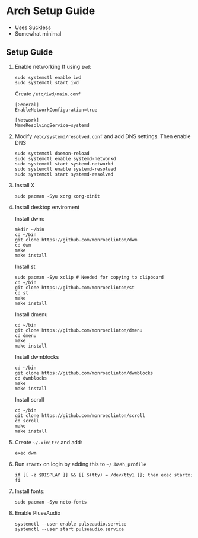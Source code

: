 # Arch Setup Guide

- Uses Suckless
- Somewhat minimal

## Setup Guide

1.  Enable networking
    If using `iwd`:
    ```
    sudo systemctl enable iwd
    sudo systemctl start iwd
    ```
    Create `/etc/iwd/main.conf`
    ```
    [General]
    EnableNetworkConfiguration=true

    [Network]
    NameResolvingService=systemd
    ```
2.  Modify `/etc/systemd/resolved.conf` and add DNS settings. Then enable DNS
    ```
    sudo systemctl daemon-reload
    sudo systemctl enable systemd-networkd
    sudo systemctl start systemd-networkd
    sudo systemctl enable systemd-resolved
    sudo systemctl start systemd-resolved
    ```
3.  Install X
    ```
    sudo pacman -Syu xorg xorg-xinit
    ```
4.  Install desktop enviroment

    Install dwm:
    ```
    mkdir ~/bin
    cd ~/bin
    git clone https://github.com/monroeclinton/dwm
    cd dwm
    make
    make install
    ```
    Install st
    ```
    sudo pacman -Syu xclip # Needed for copying to clipboard
    cd ~/bin
    git clone https://github.com/monroeclinton/st
    cd st
    make
    make install
    ```
    Install dmenu
    ```
    cd ~/bin
    git clone https://github.com/monroeclinton/dmenu
    cd dmenu
    make
    make install
    ```
    Install dwmblocks
    ```
    cd ~/bin
    git clone https://github.com/monroeclinton/dwmblocks
    cd dwmblocks
    make
    make install
    ```
    Install scroll
    ```
    cd ~/bin
    git clone https://github.com/monroeclinton/scroll
    cd scroll
    make
    make install
    ```
5. Create `~/.xinitrc` and add:
    ```
    exec dwm
    ```
6. Run `startx` on login by adding this to `~/.bash_profile`
    ```
    if [[ -z $DISPLAY ]] && [[ $(tty) = /dev/tty1 ]]; then exec startx; fi
    ```
7. Install fonts:
    ```
    sudo pacman -Syu noto-fonts
    ```
8. Enable PluseAudio
    ```
    systemctl --user enable pulseaudio.service
    systemctl --user start pulseaudio.service
    ```

